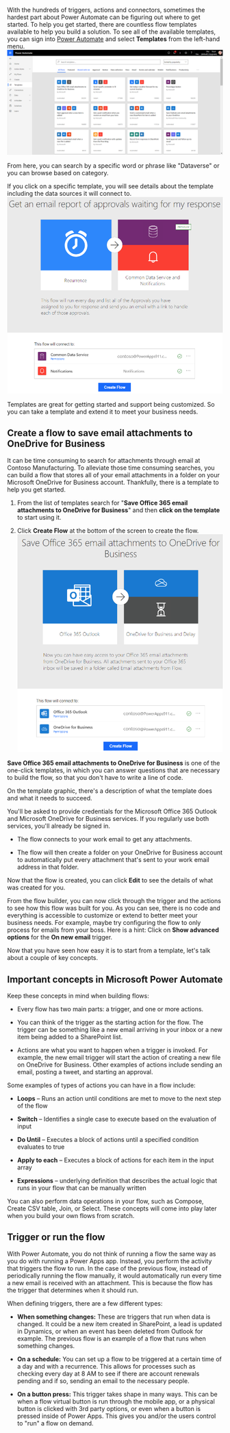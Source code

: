 With the hundreds of triggers, actions and connectors, sometimes the hardest part about Power Automate can be figuring out where to get started. To help you get started, there are countless flow templates available to help you build a solution. To see all of the available templates, you can sign into [Power Automate](https://ms.flow.microsoft.com/en-us/) and select **Templates** from the left-hand menu. 
    ![Power Automate template archive](../media/flow-templates.png)

From here, you can search by a specific word or phrase like "Dataverse" or you can browse based on category. 

If you click on a specific template, you will see details about the template including the data sources it will connect to. 
    ![template click in details](../media/email-report-template.png)

Templates are great for getting started and support being customized. So you can take a template and extend it to meet your business needs.

## Create a flow to save email attachments to OneDrive for Business

It can be time consuming to search for attachments through email at Contoso Manufacturing. 
To alleviate those time consuming searches, you can build a flow that stores all of your email attachments in a folder on your Microsoft OneDrive for Business account. Thankfully, there is a template to help you get started. 

1. From the list of templates search for "**Save Office 365 email attachments to OneDrive for Business**" and then **click on the template** to start using it.

2. Click **Create Flow** at the bottom of the screen to create the flow.
    ![Build flow for Office 365 emails](../media/office-365-email-template.png)

**Save Office 365 email attachments to OneDrive for Business** is one of the one-click templates, in which you can answer questions that are necessary to build the flow, so that you don't have to write a line of code.

On the template graphic, there's a description of what the template does and what it needs to succeed.

You'll be asked to provide credentials for the Microsoft Office 365 Outlook and Microsoft OneDrive for Business services. If you regularly use both services, you'll already be signed in.

- The flow connects to your work email to get any attachments.

- The flow will then create a folder on your OneDrive for Business account to automatically put every attachment that's sent to your work email address in that folder.

Now that the flow is created, you can click **Edit** to see the details of what was created for you.

From the flow builder, you can now click through the trigger and the actions to see how this flow was built for you. As you can see, there is no code and everything is accessible to customize or extend to better meet your business needs. 
For example, maybe try configuring the flow to only process for emails from your boss. Here is a hint: Click on **Show advanced options** for the **On new email** trigger. 

Now that you have seen how easy it is to start from a template, let's talk about a couple of key concepts.

## Important concepts in Microsoft Power Automate

Keep these concepts in mind when building flows:

- Every flow has two main parts: a trigger, and one or more actions.

- You can think of the trigger as the starting action for the flow. The trigger can be something like a new email arriving in your inbox or a new item being added to a SharePoint list.

- Actions are what you want to happen when a trigger is invoked. For example, the new email trigger will start the action of creating a new file on OneDrive for Business. Other examples of actions include sending an email, posting a tweet, and starting an approval.

Some examples of types of actions you can have in a flow include:

-   **Loops** – Runs an action until conditions are met to move to the next step of the flow

-   **Switch** – Identifies a single case to execute based on the evaluation of input

-   **Do Until** – Executes a block of actions until a specified condition evaluates to true

-   **Apply to each** – Executes a block of actions for each item in the input array

-   **Expressions** – underlying definition that describes the actual logic that runs in your flow that can be manually written

You can also perform data operations in your flow, such as Compose, Create CSV table, Join, or Select. 
These concepts will come into play later when you build your own flows from scratch.

## Trigger or run the flow

With Power Automate, you do not think of running a flow the same way as you do
with running a Power Apps app. Instead, you perform the activity that triggers
the flow to run. In the case of the previous flow, instead of periodically
running the flow manually, it would automatically run every time a new email is
received with an attachment. This is because the flow has the trigger that
determines when it should run.

When defining triggers, there are a few different types:

-   **When something changes:** These are triggers that run when data is changed. It
    could be a new item created in SharePoint, a lead is updated in Dynamics, or
    when an event has been deleted from Outlook for example. The previous flow
    is an example of a flow that runs when something changes.

-   **On a schedule:** You can set up a flow to be triggered at a certain time of a
    day and with a recurrence. This allows for processes such as checking every
    day at 8 AM to see if there are account renewals pending and if so, sending
    an email to the necessary people.

-   **On a button press:** This trigger takes shape in many ways. This can be when a
    flow virtual button is run through the mobile app, or a physical button is
    clicked with 3rd party options, or even when a button is pressed inside of
    Power Apps. This gives you and/or the users control to "run" a flow on
    demand.
